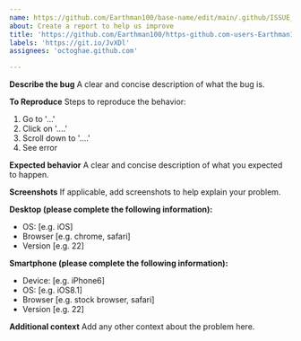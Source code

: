 ```yaml
---
name: https://github.com/Earthman100/base-name/edit/main/.github/ISSUE_TEMPLATE/feature_request.md
about: Create a report to help us improve
title: 'https://github.com/Earthman100/https-github.com-users-Earthman100-projects-1-column-15071257/pull/1#issue-997305684'
labels: 'https://git.io/JvXDl'
assignees: 'octoghae.github.com'

---
```


**Describe the bug**
A clear and concise description of what the bug is.

**To Reproduce**
Steps to reproduce the behavior:
1. Go to '...'
2. Click on '....'
3. Scroll down to '....'
4. See error

**Expected behavior**
A clear and concise description of what you expected to happen.

**Screenshots**
If applicable, add screenshots to help explain your problem.

**Desktop (please complete the following information):**
 - OS: [e.g. iOS]
 - Browser [e.g. chrome, safari]
 - Version [e.g. 22]

**Smartphone (please complete the following information):**
 - Device: [e.g. iPhone6]
 - OS: [e.g. iOS8.1]
 - Browser [e.g. stock browser, safari]
 - Version [e.g. 22]

**Additional context**
Add any other context about the problem here.
